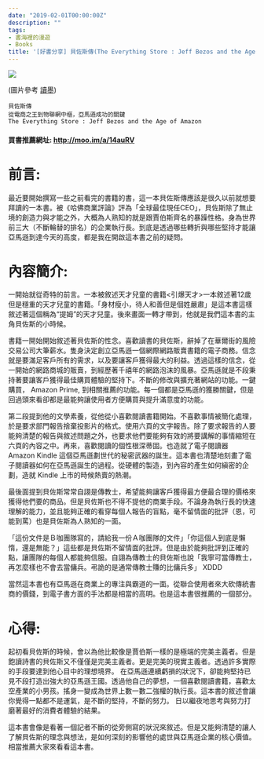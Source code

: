 ```yaml
---
date: "2019-02-01T00:00:00Z"
description: ""
tags:
- 書海裡的漫遊
- Books
title: '[好書分享] 貝佐斯傳(The Everything Store : Jeff Bezos and the Age of Amazon)'
---
```




![](../images/2019/amazon_book.png)

(圖片參考 [讀墨](http://moo.im/a/14auRV))

```
貝佐斯傳
從電商之王到物聯網中樞，亞馬遜成功的關鍵
The Everything Store : Jeff Bezos and the Age of Amazon
```

#### 買書推薦網址: http://moo.im/a/14auRV



# 前言:

最近要開始撰寫一些之前看完的書籍的書，這一本貝佐斯傳應該是很久以前就想要拜讀的一本書。被《哈佛商業評論》評為「全球最佳現任CEO」，貝佐斯除了無止境的創造力與才能之外，大概為人熟知的就是跟賈伯斯齊名的暴躁性格。身為世界前三大（不斷輪替的排名）的企業執行長。到底是透過哪些轉折與哪些堅持才能讓亞馬遜到達今天的高度，都是我在開啟這本書之前的疑問。



# 內容簡介:

一開始就從奇特的前言。一本被敘述天才兒童的書籍<引爆天才>一本敘述著12歲但是穩重的天才兒童的書籍。「身材瘦小，待人和善但是個姓嚴肅」是這本書這樣敘述著這個稱為“提姆”的天才兒童。後來畫面一轉才帶到，他就是我們這本書的主角貝佐斯的小時候。

書籍一開始開始敘述著貝佐斯的性念。喜歡讀書的貝佐斯，辭掉了在華爾街的風險交易公司大筆薪水。隻身決定創立亞馬遜一個網際網路販賣書籍的電子商務。信念就是要滿足客戶所有的需求，以及要讓客戶獲得最大的利益。透過這樣的信念，從一開始的網路商城的販賣，到經歷著千禧年的網路泡沫的風暴。亞馬遜就是不段秉持著要讓客戶獲得最佳購買體驗的堅持下。不斷的修改與擴充著網站的功能。一鍵購買， Amazon Prime, 到相關推薦的功能。每一個都是亞馬遜的獲勝關鍵，但是回過頭來看卻都是最能夠讓使用者方便購買與提升滿意度的功能。

第二段提到他的文學素養，從他從小喜歡閱讀書籍開始。不喜歡事情被簡化處理，於是要求部門報告捨棄投影片的格式。使用六頁的文字報告。除了要求報告的人要能夠清楚的報告與敘述問題之外，也要求他們要能夠有效的將要講解的事情縮短在六頁的內容之中。再來，喜歡閱讀的個性根深蒂固。也造就了電子閱讀器 Amazon Kindle 這個亞馬遜劃世代的秘密武器的誕生。這本書也清楚地刻畫了電子閱讀器如何在亞馬遜誕生的過程。從硬體的製造，到內容的產生如何縝密的企劃，造就 Kindle 上市的時候熱賣的熱潮。

最後面提到貝佐斯常常自詡是傳教士，希望能夠讓客戶獲得最方便最合理的價格來獲得他們要的商品。但是貝佐斯也不得不提他的商業手段。不論身為執行長的快速理解的能力，並且能夠正確的看穿每個人報告的盲點，毫不留情面的批評（恩，可能到罵）也是貝佐斯為人熟知的一面。

「這份文件是Ｂ咖團隊寫的，請給我一份Ａ咖團隊的文件」「你這個人到底是懶惰，還是無能？」這些都是貝佐斯不留情面的批評。但是由於能夠批評到正確的點，讓團隊的每個人都能夠信服。自詡為傳教士的貝佐斯也說「我寧可當傳教士，再怎麼樣也不會去當傭兵。弔詭的是通常傳教士賺的比傭兵多」 XDDD

當然這本書也有亞馬遜在商業上的專注與霸道的一面。從聯合使用者來大砍傳統書商的價錢，到電子書方面的手法都是相當的高明。也是這本書很推薦的一個部分。



# 心得:

起初看貝佐斯的時候，會以為他比較像是賈伯斯一樣的是極端的完美主義者。但是飽讀詩書的貝佐斯又不僅僅是完美主義者。更是完美的現實主義者。透過許多實際的手段要達到他心目中的理想境界。 在亞馬遜連續虧損的狀況下，卻能夠堅持已見不段打造出強大的亞馬遜王國。透過他自己的夢想，一個喜歡閱讀書籍，喜歡太空產業的小男孩。搖身一變成為世界上數一數二強權的執行長。這本書的敘述會讓你覺得一點都不是運氣，是不斷的堅持，不斷的努力。 日以繼夜地思考與努力打磨著最好的消費者體驗的結果。

這本書會像是看著一個記者不斷的從旁側寫的狀況來敘述。但是又能夠清楚的讓人了解貝佐斯的理念與想法，是如何深刻的影響他的處世與亞馬遜企業的核心價值。相當推薦大家來看看這本書。